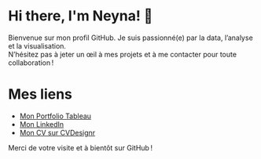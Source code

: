 # Hi there, I'm Neyna! 👋

Bienvenue sur mon profil GitHub. Je suis passionné(e) par la data, l’analyse et la visualisation.  
N’hésitez pas à jeter un œil à mes projets et à me contacter pour toute collaboration !

# Mes liens

- [Mon Portfolio Tableau](https://public.tableau.com/views/Portfolio_17395139557060/Portfolio?:language=fr-FR&publish=yes&:sid=&:display_count=n&:origin=viz_share_link)
- [Mon LinkedIn](https://linkedin.com/in/neyna-mohamedyehdih)
- [Mon CV sur CVDesignr](https://cvdesignr.com/p/63061a6320805)



Merci de votre visite et à bientôt sur GitHub !


